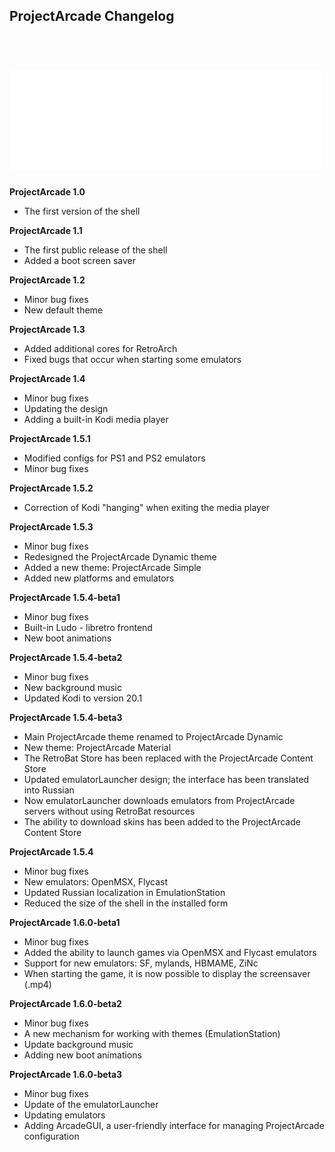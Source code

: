 ﻿## ProjectArcade Changelog

<h1 align="left">
  <br>
  <a href="https://projectarcade.ru/"><img src="https://raw.githubusercontent.com/PRO100BYTE/ProjectArcade/main/resources/images/projectarcade-github.png" alt="ProjectArcade" width="500"></a>
</h1>

**ProjectArcade 1.0**
- The first version of the shell

**ProjectArcade 1.1**
- The first public release of the shell
- Added a boot screen saver 

**ProjectArcade 1.2**
- Minor bug fixes
- New default theme

**ProjectArcade 1.3**
- Added additional cores for RetroArch
- Fixed bugs that occur when starting some emulators

**ProjectArcade 1.4**
- Minor bug fixes
- Updating the design
- Adding a built-in Kodi media player

**ProjectArcade 1.5.1**
- Modified configs for PS1 and PS2 emulators
- Minor bug fixes

**ProjectArcade 1.5.2**
- Correction of Kodi "hanging" when exiting the media player

**ProjectArcade 1.5.3**
- Minor bug fixes
- Redesigned the ProjectArcade Dynamic theme
- Added a new theme: ProjectArcade Simple
- Added new platforms and emulators

**ProjectArcade 1.5.4-beta1**
- Minor bug fixes
- Built-in Ludo - libretro frontend
- New boot animations

**ProjectArcade 1.5.4-beta2**
- Minor bug fixes
- New background music
- Updated Kodi to version 20.1

**ProjectArcade 1.5.4-beta3**
- Main ProjectArcade theme renamed to ProjectArcade Dynamic
- New theme: ProjectArcade Material
- The RetroBat Store has been replaced with the ProjectArcade Content Store
- Updated emulatorLauncher design; the interface has been translated into Russian
- Now emulatorLauncher downloads emulators from ProjectArcade servers without using RetroBat resources
- The ability to download skins has been added to the ProjectArcade Content Store

**ProjectArcade 1.5.4**
- Minor bug fixes
- New emulators: OpenMSX, Flycast
- Updated Russian localization in EmulationStation
- Reduced the size of the shell in the installed form

**ProjectArcade 1.6.0-beta1**
- Minor bug fixes
- Added the ability to launch games via OpenMSX and Flycast emulators
- Support for new emulators: SF, mylands, HBMAME, ZiNc
- When starting the game, it is now possible to display the screensaver (.mp4)

**ProjectArcade 1.6.0-beta2**
- Minor bug fixes
- A new mechanism for working with themes (EmulationStation)
- Update background music
- Adding new boot animations

**ProjectArcade 1.6.0-beta3**
- Minor bug fixes
- Update of the emulatorLauncher
- Updating emulators
- Adding ArcadeGUI, a user-friendly interface for managing ProjectArcade configuration
